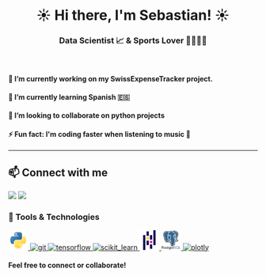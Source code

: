 <h1 align="center">☀️ Hi there, I'm Sebastian! ☀️</h1>

<h3 align="center">Data Scientist 📈 & Sports Lover 🚴‍♂️🎾⛳</h3>


<br>

<h4>🔭 I’m currently working on my SwissExpenseTracker project.</h4>
<h4>🌱 I’m currently learning Spanish 🇪🇸</h4>
<h4> 👯 I’m looking to collaborate on python projects </h4>
<h4> ⚡ Fun fact: I'm coding faster when listening to music 🎵</h4>


---


## 📫 Connect with me

<p align="left">
<a href="https://www.linkedin.com/in/sebastian-mueller-dsa/" title="LinkedIn Profile" target="_blank">
  <img src="https://img.shields.io/badge/LinkedIn-0077B5?style=for-the-badge&logo=linkedin&logoColor=white"></a>
<a href="mailto:sebastian96mueller@gmail.com">
  <img src="https://img.shields.io/badge/Gmail-D14836?style=for-the-badge&logo=gmail&logoColor=white"></a>

<br>

<h3 align="left">🔧 Tools & Technologies</h3>
<!-- python -->
<a href="https://www.python.org" target="_blank" rel="noreferrer"> <img src="https://raw.githubusercontent.com/devicons/devicon/master/icons/python/python-original.svg" alt="python" width="40" height="40"/> </a>
<!-- git -->
<a href="https://git-scm.com/" target="_blank" rel="noreferrer"> <img src="https://www.vectorlogo.zone/logos/git-scm/git-scm-icon.svg" alt="git" width="40" height="40"/> </a> 
<!-- tensorflow -->
<a href="https://www.tensorflow.org" target="_blank" rel="noreferrer"> <img src="https://www.vectorlogo.zone/logos/tensorflow/tensorflow-icon.svg" alt="tensorflow" width="40" height="40"/> </a>
<!-- scikit-learn -->
<a href="https://scikit-learn.org/" target="_blank" rel="noreferrer"> <img src="https://upload.wikimedia.org/wikipedia/commons/0/05/Scikit_learn_logo_small.svg" alt="scikit_learn" width="40" height="40"/> </a> 
<!-- pandas -->
<a href="https://pandas.pydata.org/" target="_blank" rel="noreferrer"> <img src="https://raw.githubusercontent.com/devicons/devicon/2ae2a900d2f041da66e950e4d48052658d850630/icons/pandas/pandas-original.svg" alt="pandas" width="40" height="40"/> </a>  
<!-- postgresql -->
<a href="https://www.postgresql.org" target="_blank" rel="noreferrer"> <img src="https://raw.githubusercontent.com/devicons/devicon/master/icons/postgresql/postgresql-original-wordmark.svg" alt="postgresql" width="40" height="40"/> </a>
<!-- plotly -->
<a href="https://plotly.com" target="_blank" rel="noreferrer">
  <img src="https://img.shields.io/badge/Plotly-3F4F75?style=for-the-badge&logo=plotly&logoColor=white" alt="plotly" width="110" height="40" />
</a>

<br>

 <h4> Feel free to connect or collaborate! </h4>


<!--
**smueller-lab/smueller-lab** is a ✨ _special_ ✨ repository because its `README.md` (this file) appears on your GitHub profile.

Here are some ideas to get you started:

- 🔭 I’m currently working on ...
- 🌱 I’m currently learning ...
- 👯 I’m looking to collaborate on ...
- 🤔 I’m looking for help with ...
- 💬 Ask me about ...
- 📫 How to reach me: ...
- 😄 Pronouns: ...
- ⚡ Fun fact: ...
-->
